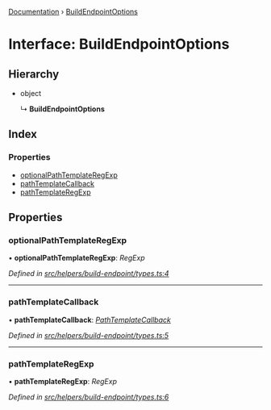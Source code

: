 [Documentation](../README.md) › [BuildEndpointOptions](buildendpointoptions.md)

# Interface: BuildEndpointOptions

## Hierarchy

* object

  ↳ **BuildEndpointOptions**

## Index

### Properties

* [optionalPathTemplateRegExp](buildendpointoptions.md#optionalpathtemplateregexp)
* [pathTemplateCallback](buildendpointoptions.md#pathtemplatecallback)
* [pathTemplateRegExp](buildendpointoptions.md#pathtemplateregexp)

## Properties

###  optionalPathTemplateRegExp

• **optionalPathTemplateRegExp**: *RegExp*

*Defined in [src/helpers/build-endpoint/types.ts:4](https://github.com/badbatch/getta/blob/f36d5aa/src/helpers/build-endpoint/types.ts#L4)*

___

###  pathTemplateCallback

• **pathTemplateCallback**: *[PathTemplateCallback](../README.md#pathtemplatecallback)*

*Defined in [src/helpers/build-endpoint/types.ts:5](https://github.com/badbatch/getta/blob/f36d5aa/src/helpers/build-endpoint/types.ts#L5)*

___

###  pathTemplateRegExp

• **pathTemplateRegExp**: *RegExp*

*Defined in [src/helpers/build-endpoint/types.ts:6](https://github.com/badbatch/getta/blob/f36d5aa/src/helpers/build-endpoint/types.ts#L6)*
